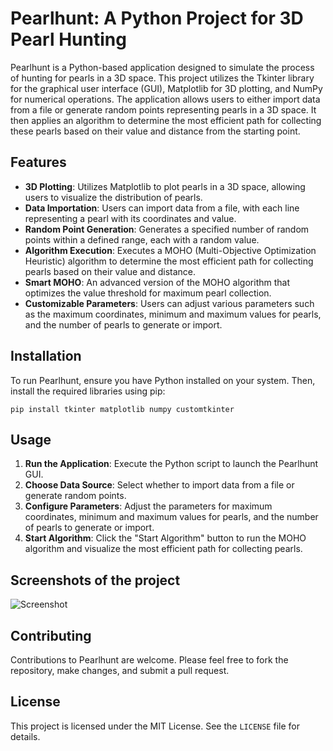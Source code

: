 # Pearlhunt: A Python Project for 3D Pearl Hunting

Pearlhunt is a Python-based application designed to simulate the process of hunting for pearls in a 3D space. This project utilizes the Tkinter library for the graphical user interface (GUI), Matplotlib for 3D plotting, and NumPy for numerical operations. The application allows users to either import data from a file or generate random points representing pearls in a 3D space. It then applies an algorithm to determine the most efficient path for collecting these pearls based on their value and distance from the starting point.

## Features

- **3D Plotting**: Utilizes Matplotlib to plot pearls in a 3D space, allowing users to visualize the distribution of pearls.
- **Data Importation**: Users can import data from a file, with each line representing a pearl with its coordinates and value.
- **Random Point Generation**: Generates a specified number of random points within a defined range, each with a random value.
- **Algorithm Execution**: Executes a MOHO (Multi-Objective Optimization Heuristic) algorithm to determine the most efficient path for collecting pearls based on their value and distance.
- **Smart MOHO**: An advanced version of the MOHO algorithm that optimizes the value threshold for maximum pearl collection.
- **Customizable Parameters**: Users can adjust various parameters such as the maximum coordinates, minimum and maximum values for pearls, and the number of pearls to generate or import.

## Installation

To run Pearlhunt, ensure you have Python installed on your system. Then, install the required libraries using pip:

```batch
pip install tkinter matplotlib numpy customtkinter
```

## Usage

1. **Run the Application**: Execute the Python script to launch the Pearlhunt GUI.
2. **Choose Data Source**: Select whether to import data from a file or generate random points.
3. **Configure Parameters**: Adjust the parameters for maximum coordinates, minimum and maximum values for pearls, and the number of pearls to generate or import.
4. **Start Algorithm**: Click the "Start Algorithm" button to run the MOHO algorithm and visualize the most efficient path for collecting pearls.

## Screenshots of the project
![Screenshot]([Release](https://github.com/Levy-Y/submarine-algorithm/blob/main/ScreenShots/beta-v1.0-release-screenshot.PNG))

## Contributing

Contributions to Pearlhunt are welcome. Please feel free to fork the repository, make changes, and submit a pull request.

## License

This project is licensed under the MIT License. See the `LICENSE` file for details.
